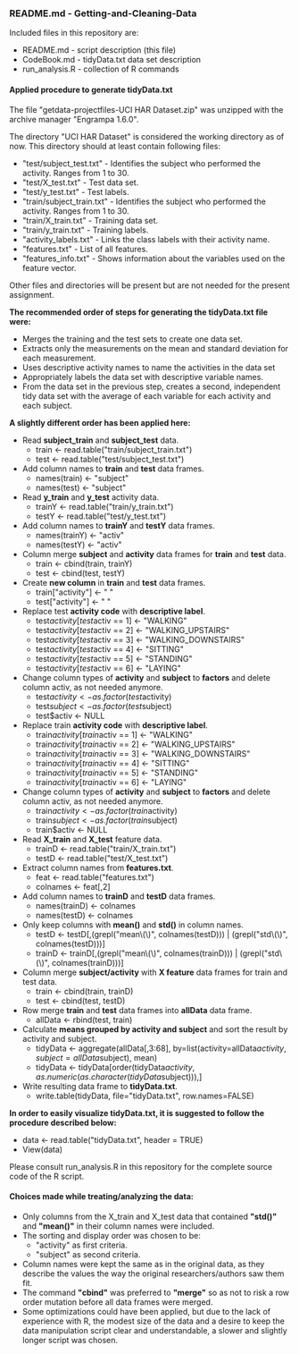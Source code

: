 ### README.md - Getting-and-Cleaning-Data

Included files in this repository are:

- README.md - script description (this file)
- CodeBook.md - tidyData.txt data set description
- run_analysis.R - collection of R commands


#### Applied procedure to generate tidyData.txt

The file "getdata-projectfiles-UCI HAR Dataset.zip" was unzipped with the archive manager "Engrampa 1.6.0".

The directory "UCI HAR Dataset" is considered the working directory as of now. This directory should at least contain following files:

- "test/subject_test.txt" - Identifies the subject who performed the activity. Ranges from 1 to 30.
- "test/X_test.txt" - Test data set.
- "test/y_test.txt" - Test labels.
- "train/subject_train.txt" - Identifies the subject who performed the activity. Ranges from 1 to 30.
- "train/X_train.txt" - Training data set.
- "train/y_train.txt" - Training labels.
- "activity_labels.txt" - Links the class labels with their activity name.
- "features.txt" - List of all features.
- "features_info.txt" - Shows information about the variables used on the feature vector.

Other files and directories will be present but are not needed for the present assignment.

**The recommended order of steps for generating the tidyData.txt file were:**
- Merges the training and the test sets to create one data set.
- Extracts only the measurements on the mean and standard deviation for each measurement. 
- Uses descriptive activity names to name the activities in the data set
- Appropriately labels the data set with descriptive variable names. 
- From the data set in the previous step, creates a second, independent tidy data set with the average of each variable for each activity and each subject.

**A slightly different order has been applied here:**
- Read **subject_train** and **subject_test** data.
  - train <- read.table("train/subject_train.txt")
  - test <- read.table("test/subject_test.txt")
- Add column names to **train** and **test** data frames.
  - names(train) <- "subject"
  - names(test) <- "subject"
- Read **y_train** and **y_test** activity data.
  - trainY <- read.table("train/y_train.txt")
  - testY <- read.table("test/y_test.txt")
- Add column names to **trainY** and **testY** data frames.
  - names(trainY) <- "activ"
  - names(testY) <- "activ"
- Column merge **subject** and **activity** data frames for **train** and **test** data.
  - train <- cbind(train, trainY)
  - test <- cbind(test, testY)
- Create **new column** in **train** and **test** data frames.
  - train["activity"] <- " "
  - test["activity"] <- " "
- Replace test **activity code** with **descriptive label**.
  - test$activity[test$activ == 1] <- "WALKING"
  - test$activity[test$activ == 2] <- "WALKING_UPSTAIRS"
  - test$activity[test$activ == 3] <- "WALKING_DOWNSTAIRS"
  - test$activity[test$activ == 4] <- "SITTING"
  - test$activity[test$activ == 5] <- "STANDING"
  - test$activity[test$activ == 6] <- "LAYING"
- Change column types of **activity** and **subject** to **factors** and delete column activ, as not needed anymore.
  - test$activity <- as.factor(test$activity)
  - test$subject <- as.factor(test$subject)
  - test$activ <- NULL
- Replace train **activity code** with **descriptive label**.
  - train$activity[train$activ == 1] <- "WALKING"
  - train$activity[train$activ == 2] <- "WALKING_UPSTAIRS"
  - train$activity[train$activ == 3] <- "WALKING_DOWNSTAIRS"
  - train$activity[train$activ == 4] <- "SITTING"
  - train$activity[train$activ == 5] <- "STANDING"
  - train$activity[train$activ == 6] <- "LAYING"
- Change column types of **activity** and **subject** to **factors** and delete column activ, as not needed anymore.
  - train$activity <- as.factor(train$activity)
  - train$subject <- as.factor(train$subject)
  - train$activ <- NULL
- Read **X_train** and **X_test** feature data.
  - trainD <- read.table("train/X_train.txt")
  - testD <- read.table("test/X_test.txt")
- Extract column names from **features.txt**.
  - feat <- read.table("features.txt")
  - colnames <- feat[,2]
- Add column names to **trainD** and **testD** data frames.
  - names(trainD) <- colnames
  - names(testD) <- colnames
- Only keep columns with **mean()** and **std()** in column names.
  - testD <- testD[,(grepl("mean\\(\\)", colnames(testD))) | (grepl("std\\(\\)", colnames(testD)))]
  - trainD <- trainD[,(grepl("mean\\(\\)", colnames(trainD))) | (grepl("std\\(\\)", colnames(trainD)))]
- Column merge **subject/activity** with **X feature** data frames for train and test data.
  - train <- cbind(train, trainD)
  - test <- cbind(test, testD)
- Row merge **train** and **test** data frames into **allData** data frame.
  - allData <- rbind(test, train)
- Calculate **means grouped by activity and subject** and sort the result by activity and subject.
  - tidyData <- aggregate(allData[,3:68], by=list(activity=allData$activity, subject=allData$subject), mean)
  - tidyData <- tidyData[order(tidyData$activity, as.numeric(as.character(tidyData$subject))),]
- Write resulting data frame to **tidyData.txt**.
  - write.table(tidyData, file="tidyData.txt", row.names=FALSE)

**In order to easily visualize tidyData.txt, it is suggested to follow the procedure described below:**
- data <- read.table("tidyData.txt", header = TRUE)
- View(data)

Please consult run_analysis.R in this repository for the complete source code of the R script.

#### Choices made while treating/analyzing the data:
- Only columns from the X_train and X_test data that contained **"std()"** and **"mean()"** in their column names were included.
- The sorting and display order was chosen to be:
  - "activity" as first criteria.
  - "subject" as second criteria.
- Column names were kept the same as in the original data, as they describe the values the way the original researchers/authors saw them fit.
- The command **"cbind"** was preferred to **"merge"** so as not to risk a row order mutation before all data frames were merged.
- Some optimizations could have been applied, but due to the lack of experience with R, the modest size of the data and a desire to keep the data manipulation script clear and understandable, a slower and slightly longer script was chosen.
